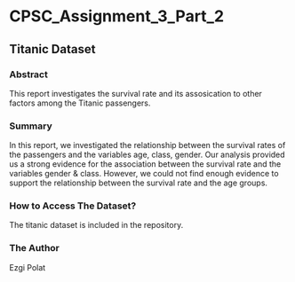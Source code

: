 # CPSC_Assignment_3_Part_2
## Titanic Dataset
### Abstract
This report investigates the survival rate and its assosication to other factors among the Titanic passengers. 

### Summary
In this report, we investigated the relationship between the survival rates of the passengers and the variables age, class, gender. Our analysis provided us a strong evidence for the association between the survival rate and the variables gender & class. However, we could not find enough evidence to support the relationship between the survival rate and the age groups.

### How to Access The Dataset?
The titanic dataset is included in the repository.

### The Author
Ezgi Polat
